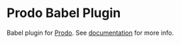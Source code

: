 # Prodo Babel Plugin

Babel plugin for [Prodo](https://prodo.dev). See
[documentation](https://docs.prodo.dev/basics/babel-plugin) for more info.
